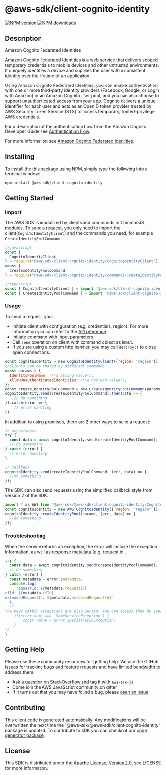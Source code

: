 # @aws-sdk/client-cognito-identity

[![NPM version](https://img.shields.io/npm/v/@aws-sdk/client-cognito-identity/preview.svg)](https://www.npmjs.com/package/@aws-sdk/client-cognito-identity)
[![NPM downloads](https://img.shields.io/npm/dm/@aws-sdk/client-cognito-identity.svg)](https://www.npmjs.com/package/@aws-sdk/client-cognito-identity)

## Description

<fullname>Amazon Cognito Federated Identities</fullname> <p>Amazon Cognito Federated Identities is a web service that delivers scoped temporary credentials to mobile devices and other untrusted environments. It uniquely identifies a device and supplies the user with a consistent identity over the lifetime of an application.</p> <p>Using Amazon Cognito Federated Identities, you can enable authentication with one or more third-party identity providers (Facebook, Google, or Login with Amazon) or an Amazon Cognito user pool, and you can also choose to support unauthenticated access from your app. Cognito delivers a unique identifier for each user and acts as an OpenID token provider trusted by AWS Security Token Service (STS) to access temporary, limited-privilege AWS credentials.</p> <p>For a description of the authentication flow from the Amazon Cognito Developer Guide see <a href="https://docs.aws.amazon.com/cognito/latest/developerguide/authentication-flow.html">Authentication Flow</a>.</p> <p>For more information see <a href="https://docs.aws.amazon.com/cognito/latest/developerguide/cognito-identity.html">Amazon Cognito Federated Identities</a>.</p>

## Installing

To install the this package using NPM, simply type the following into a terminal window:

```
npm install @aws-sdk/client-cognito-identity
```

## Getting Started

### Import

The AWS SDK is modulized by clients and commands in CommonJS modules. To send a request, you only need to import the client(`CognitoIdentityClient`) and the commands you need, for example `CreateIdentityPoolCommand`:

```javascript
//javascript
const {
  CognitoIdentityClient
} = require("@aws-sdk/client-cognito-identity/CognitoIdentityClient");
const {
  CreateIdentityPoolCommand
} = require("@aws-sdk/client-cognito-identity/commands/CreateIdentityPoolCommand");
```

```javascript
//typescript
const { CognitoIdentityClient } = import '@aws-sdk/client-cognito-identity/CognitoIdentityClient';
const { CreateIdentityPoolCommand } = import '@aws-sdk/client-cognito-identity/commands/CreateIdentityPoolCommand';
```

### Usage

To send a request, you:

- Initiate client with configuration (e.g. credentials, region). For more information you can refer to the [API reference][].
- Initiate command with input parameters.
- Call `send` operation on client with command object as input.
- If you are using a custom http handler, you may call `destroy()` to close open connections.

```javascript
const cognitoIdentity = new CognitoIdentityClient({region: 'region'});
//clients can be shared by different commands
const params = {
  IdentityPoolName: /**a string value*/,
  AllowUnauthenticatedIdentities: /**a boolean value*/,
};
const createIdentityPoolCommand = new CreateIdentityPoolCommand(params);
cognitoIdentity.send(createIdentityPoolCommand).then(data => {
    // do something
}).catch(error => {
    // error handling
})
```

In addition to using promises, there are 2 other ways to send a request:

```javascript
// async/await
try {
  const data = await cognitoIdentity.send(createIdentityPoolCommand);
  // do something
} catch (error) {
  // error handling
}
```

```javascript
// callback
cognitoIdentity.send(createIdentityPoolCommand, (err, data) => {
  //do something
});
```

The SDK can also send requests using the simplified callback style from version 2 of the SDK.

```javascript
import * as AWS from "@aws-sdk/@aws-sdk/client-cognito-identity/CognitoIdentity";
const cognitoIdentity = new AWS.CognitoIdentity({ region: "region" });
cognitoIdentity.createIdentityPool(params, (err, data) => {
  //do something
});
```

### Troubleshooting

When the service returns an exception, the error will include the exception information, as well as response metadata (e.g. request id).

```javascript
try {
  const data = await cognitoIdentity.send(createIdentityPoolCommand);
  // do something
} catch (error) {
  const metadata = error.$metadata;
  console.log(
    `requestId: ${metadata.requestId}
cfId: ${metadata.cfId}
extendedRequestId: ${metadata.extendedRequestId}`
  );
  /*
The keys within exceptions are also parsed. You can access them by specifying exception names:
    if(error.name === 'SomeServiceException') {
        const value = error.specialKeyInException;
    }
*/
}
```

## Getting Help

Please use these community resources for getting help. We use the GitHub issues for tracking bugs and feature requests and have limited bandwidth to address them.

- Ask a question on [StackOverflow](https://stackoverflow.com/questions/tagged/aws-sdk-js) and tag it with `aws-sdk-js`
- Come join the AWS JavaScript community on [gitter](https://gitter.im/aws/aws-sdk-js-v3)
- If it turns out that you may have found a bug, please [open an issue](https://github.com/aws/aws-sdk-js-v3/issues)

## Contributing

This client code is generated automatically. Any modifications will be overwritten the next time the `@aws-sdk/@aws-sdk/client-cognito-identity' package is updated. To contribute to SDK you can checkout our [code generator package][].

## License

This SDK is distributed under the
[Apache License, Version 2.0](http://www.apache.org/licenses/LICENSE-2.0),
see LICENSE for more information.

[code generator package]: https://github.com/aws/aws-sdk-js-v3/tree/master/packages/service-types-generator
[api reference]: https://docs.aws.amazon.com/AWSJavaScriptSDK/latest/
